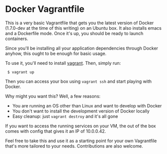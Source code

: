 # Docker Vagrantfile

This is a very basic Vagrantfile that gets you the latest version of Docker
(1.7.0-dev at the time of this writing) on an Ubuntu box. It also installs
emacs and a Dockerfile mode. Once it's up, you should be ready to launch
containers.

Since you'll be installing all your application dependencies through Docker
anyhow, this ought to be enough for basic usage.

To use it, you'll need to install [vagrant](https://www.vagrantup.com/).
Then, simply run:

```
 $ vagrant up
```

Then you can access your box using `vagrant ssh` and start playing with
Docker.

Why might you want this? Well, a few reasons:

* You are running an OS other than Linux and want to develop with Docker
* You don't want to install the development version of Docker locally
* Easy cleanup: just `vagrant destroy` and it's all gone

If you want to access the running services on your VM, the out of the box
comes with config that gives it an IP of 10.0.0.42.

Feel free to take this and use it as a starting point for your own
Vagrantfile that's more tailored to your needs. Contributions are also
welcome.